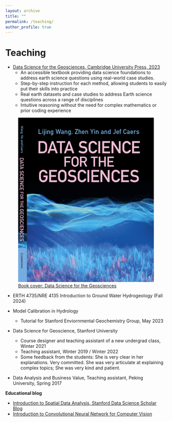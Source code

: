 ```yaml
---
layout: archive
title: ""
permalink: /teaching/
author_profile: true
---
```


# Teaching

- [Data Science for the Geosciences, Cambridge University Press, 2023](https://www.cambridge.org/highereducation/books/data-science-for-the-geosciences/64E10197819920B0B5F36472B3B872C4#overview)
	- An accessible textbook providing data science foundations to address earth science questions using real-world case studies.
	- Step-by-step instruction for each method, allowing students to easily put their skills into practice
	- Real earth datasets and case studies to address Earth science questions across a range of disciplines
	- Intuitive reasoning without the need for complex mathematics or prior coding experience

<a href="https://www.cambridge.org/highereducation/books/data-science-for-the-geosciences/64E10197819920B0B5F36472B3B872C4#overview">
	<figure style="max-width: 500px;">
  		<img src="/images/DS4GS_cover.png" alt="DS4GS_cover">
  		<figcaption>Book cover: Data Science for the Geosciences</figcaption>
	</figure>
</a>

- ERTH 4735/NRE 4135 Introduction to Ground Water Hydrogeology (Fall 2024)

- Model Calibration in Hydrology
	- Tutorial for Stanford Enviornmental Geochemistry Group, May 2023

- Data Science for Geoscience, Stanford University
	- Course designer and teaching assistant of a new undergrad class, Winter 2021
	- Teaching assistant, Winter 2019 / Winter 2022 
	- Some feedback from the students: She is very clear in her explanations. Very committed. She was very articulate at explaining complex topics; She was very kind and patient. 

- Data Analysis and Business Value, Teaching assistant, Peking University, Spring 2017


**Educational blog**

- [Introduction to Spatial Data Analysis, Stanford Data Science Scholar Blog](https://datascience.stanford.edu/news/scholar-blog-introduction-spatial-data-analysis)
- [Introduction to Convolutional Neural Network for Computer Vision](https://github.com/lijingwang/dssg_cv_tutorial)
